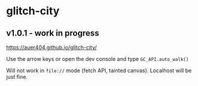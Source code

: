 # glitch-city
v1.0.1 - work in progress
-
https://auer404.github.io/glitch-city/

Use the arrow keys or open the dev console and type `GC_API.auto_walk()`

Will not work in `file://` mode (fetch API, tainted canvas). Localhost will be just fine.
